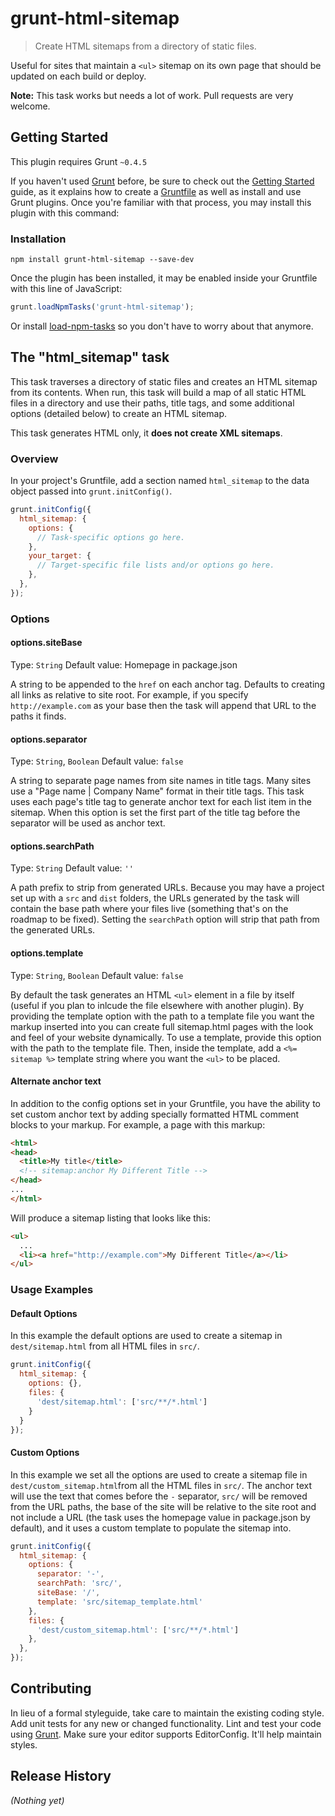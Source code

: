 # grunt-html-sitemap

> Create HTML sitemaps from a directory of static files.

Useful for sites that maintain a `<ul>` sitemap on its own page that should be updated on each build or deploy.

__Note:__ This task works but needs a lot of work. Pull requests are very welcome.

## Getting Started
This plugin requires Grunt `~0.4.5`

If you haven't used [Grunt](http://gruntjs.com/) before, be sure to check out the [Getting Started](http://gruntjs.com/getting-started) guide, as it explains how to create a [Gruntfile](http://gruntjs.com/sample-gruntfile) as well as install and use Grunt plugins. Once you're familiar with that process, you may install this plugin with this command:

### Installation

```shell
npm install grunt-html-sitemap --save-dev
```

Once the plugin has been installed, it may be enabled inside your Gruntfile with this line of JavaScript:

```js
grunt.loadNpmTasks('grunt-html-sitemap');
```

Or install [load-npm-tasks](https://github.com/sindresorhus/load-grunt-tasks) so you don't have to worry about that anymore.

## The "html_sitemap" task

This task traverses a directory of static files and creates an HTML sitemap from its contents. When run, this task will build a map of all static HTML files in a directory and use their paths, title tags, and some additional options (detailed below) to create an HTML sitemap.

This task generates HTML only, it __does not create XML sitemaps__.

### Overview
In your project's Gruntfile, add a section named `html_sitemap` to the data object passed into `grunt.initConfig()`.

```js
grunt.initConfig({
  html_sitemap: {
    options: {
      // Task-specific options go here.
    },
    your_target: {
      // Target-specific file lists and/or options go here.
    },
  },
});
```

### Options

#### options.siteBase
Type: `String`
Default value: Homepage in package.json

A string to be appended to the `href` on each anchor tag. Defaults to creating all links as relative to site root. For example, if you specify `http://example.com` as your base then the task will append that URL to the paths it finds.

#### options.separator
Type: `String`, `Boolean`
Default value: `false`

A string to separate page names from site names in title tags. Many sites use a "Page name | Company Name" format in their title tags. This task uses each page's title tag to generate anchor text for each list item in the sitemap. When this option is set the first part of the title tag before the separator will be used as anchor text.

#### options.searchPath
Type: `String`
Default value: `''`

A path prefix to strip from generated URLs. Because you may have a project set up with a `src` and `dist` folders, the URLs generated by the task will contain the base path where your files live (something that's on the roadmap to be fixed). Setting the `searchPath` option will strip that path from the generated URLs.

#### options.template
Type: `String`, `Boolean`
Default value: `false`

By default the task generates an HTML `<ul>` element in a file by itself (useful if you plan to inlcude the file elsewhere with another plugin). By providing the template option with the path to a template file you want the markup inserted into you can create full sitemap.html pages with the look and feel of your website dynamically. To use a template, provide this option with the path to the template file. Then, inside the template, add a `<%= sitemap %>` template string where you want the `<ul>` to be placed.

#### Alternate anchor text
In addition to the config options set in your Gruntfile, you have the ability to set custom anchor text by adding specially formatted HTML comment blocks to your markup. For example, a page with this markup:

```html
<html>
<head>
  <title>My title</title>
  <!-- sitemap:anchor My Different Title -->
</head>
...
</html>
```

Will produce a sitemap listing that looks like this:

```html
<ul>
  ...
  <li><a href="http://example.com">My Different Title</a></li>
</ul>
```

### Usage Examples

#### Default Options
In this example the default options are used to create a sitemap in `dest/sitemap.html` from all HTML files in `src/`.

```js
grunt.initConfig({
  html_sitemap: {
    options: {},
    files: {
      'dest/sitemap.html': ['src/**/*.html']
    }
  }
});
```

#### Custom Options
In this example we set all the options are used to create a sitemap file in `dest/custom_sitemap.html`from all the HTML files in `src/`. The anchor text will use the text that comes before the `-` separator, `src/` will be removed from the URL paths, the base of the site will be relative to the site root and not include a URL (the task uses the homepage value in package.json by default), and it uses a custom template to populate the sitemap into.

```js
grunt.initConfig({
  html_sitemap: {
    options: {
      separator: '-',
      searchPath: 'src/',
      siteBase: '/',
      template: 'src/sitemap_template.html'
    },
    files: {
      'dest/custom_sitemap.html': ['src/**/*.html']
    },
  },
});
```

## Contributing
In lieu of a formal styleguide, take care to maintain the existing coding style. Add unit tests for any new or changed functionality. Lint and test your code using [Grunt](http://gruntjs.com/). Make sure your editor supports EditorConfig. It'll help maintain styles.

## Release History
_(Nothing yet)_
